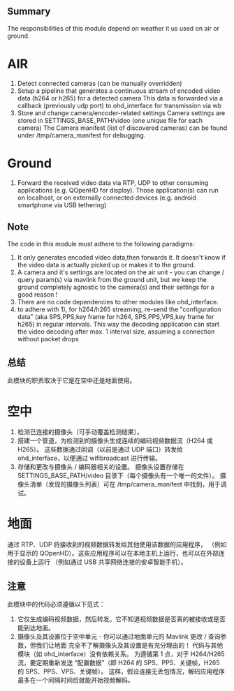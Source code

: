 ## Summary

The responsibilities of this module depend on weather it us used on air or ground.
# AIR
1) Detect connected cameras (can be manually overridden)
2) Setup a pipeline that generates a continuous stream of encoded video data (h264 or h265) for a detected camera
   This data is forwarded via a callback (previously udp port) to ohd_interface for transmission via wb
3) Store and change camera/encoder-related settings
   Camera settings are stored in SETTINGS_BASE_PATH/video (one unique file for each camera)
   The Camera manifest (list of discovered cameras) can be found under /tmp/camera_manifest for debugging.

# Ground
1) Forward the received video data via RTP, UDP to other consuming applications 
   (e.g. QOpenHD for display). Those application(s) can run on localhost, or on externally connected devices
   (e.g. android smartphone via USB tethering)

## Note 
The code in this module must adhere to the following paradigms:
1) It only generates encoded video data,then forwards it. It doesn't know if the video data is actually picked up or makes it to the
   ground.
2) A camera and it's settings are located on the air unit - you can change / query param(s) via mavlink from the ground unit, but we keep the ground
   completely agnostic to the camera(s) and their settings for a good reason !
3) There are no code dependencies to other modules like ohd_interface.
4) to adhere with 1), for h264/h265 streaming, re-send the "configuration data" (aka SPS,PPS,key frame for h264, SPS,PPS,VPS,key frame for h265)
in regular intervals. This way the decoding application can start the video decoding after max. 1 interval size, assuming a connection
without packet drops


## 总结
此模块的职责取决于它是在空中还是地面使用。
# 空中
1) 检测已连接的摄像头（可手动覆盖检测结果）。
2) 搭建一个管道，为检测到的摄像头生成连续的编码视频数据流（H264 或 H265）。
这些数据通过回调（以前是通过 UDP 端口）转发给 ohd_interface，以便通过 wifibroadcast 进行传输。
3) 存储和更改与摄像头 / 编码器相关的设置。
摄像头设置存储在 SETTINGS_BASE_PATH/video 目录下（每个摄像头有一个唯一的文件）。
摄像头清单（发现的摄像头列表）可在 /tmp/camera_manifest 中找到，用于调试。
# 地面
通过 RTP、UDP 将接收到的视频数据转发给其他使用该数据的应用程序，
（例如用于显示的 QOpenHD）。这些应用程序可以在本地主机上运行，也可以在外部连接的设备上运行
（例如通过 USB 共享网络连接的安卓智能手机）。
## 注意
此模块中的代码必须遵循以下范式：
1) 它仅生成编码视频数据，然后转发。它不知道视频数据是否真的被接收或是否能到达地面。
2) 摄像头及其设置位于空中单元 - 你可以通过地面单元的 Mavlink 更改 / 查询参数，但我们让地面
完全不了解摄像头及其设置是有充分理由的！
代码与其他模块（如 ohd_interface）没有依赖关系。
为遵循第 1 点，对于 H264/H265 流，要定期重新发送 “配置数据”（即 H264 的 SPS、PPS、关键帧，H265 的 SPS、PPS、VPS、关键帧）。
这样，假设连接无丢包情况，解码应用程序最多在一个间隔时间后就能开始视频解码。